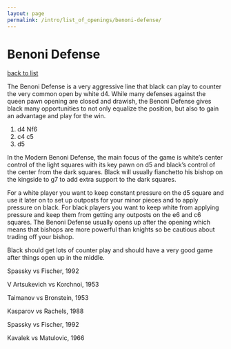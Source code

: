 ```yaml
---
layout: page
permalink: /intro/list_of_openings/benoni-defense/
---
```


# Benoni Defense

[back to list](../)



The Benoni Defense is a very aggressive line that black can play to counter the very common open by white d4. While many defenses against the queen pawn opening are closed and drawish, the Benoni Defense gives black many opportunities to not only equalize the position, but also to gain an advantage and play for the win.

1. d4 Nf6
2. c4 c5
3. d5

In the Modern Benoni Defense, the main focus of the game is white’s center control of the light squares with its key pawn on d5 and black’s control of the center from the dark squares. Black will usually fianchetto his bishop on the kingside to g7 to add extra support to the dark squares.

For a white player you want to keep constant pressure on the d5 square and use it later on to set up outposts for your minor pieces and to apply pressure on black. For black players you want to keep white from applying pressure and keep them from getting any outposts on the e6 and c6 squares. The Benoni Defense usually opens up after the opening which means that bishops are more powerful than knights so be cautious about trading off your bishop.

Black should get lots of counter play and should have a very good game after things open up in the middle.






Spassky vs Fischer, 1992

V Artsukevich vs Korchnoi, 1953

Taimanov vs Bronstein, 1953

Kasparov vs Rachels, 1988

Spassky vs Fischer, 1992

Kavalek vs Matulovic, 1966